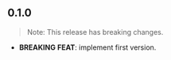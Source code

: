 ## 0.1.0

> Note: This release has breaking changes.

 - **BREAKING** **FEAT**: implement first version.

